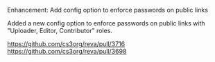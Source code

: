 Enhancement: Add config option to enforce passwords on public links

Added a new config option to enforce passwords on public links with "Uploader, Editor, Contributor" roles.

https://github.com/cs3org/reva/pull/3716
https://github.com/cs3org/reva/pull/3698

